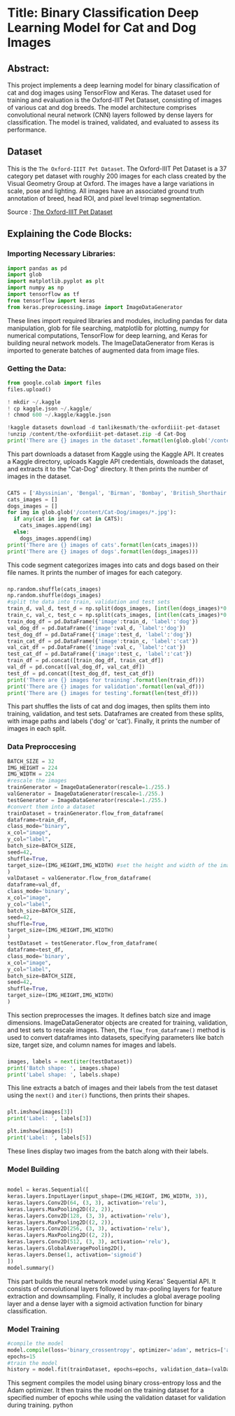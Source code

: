 # Title: Binary Classification Deep Learning Model for Cat and Dog Images

## Abstract:
This project implements a deep learning model for binary classification of cat and dog images using TensorFlow and Keras. The dataset used for training and evaluation is the Oxford-IIIT Pet Dataset, consisting of images of various cat and dog breeds. The model architecture comprises convolutional neural network (CNN) layers followed by dense layers for classification. The model is trained, validated, and evaluated to assess its performance.

##  Dataset

This is the `The Oxford-IIIT Pet Dataset`. 
The Oxford-IIIT Pet Dataset is a 37 category pet dataset with roughly 200 images for each class created by the Visual Geometry Group at Oxford. The images have a large variations in scale, pose and lighting. All images have an associated ground truth annotation of breed, head ROI, and pixel level trimap segmentation.

Source : [The Oxford-IIIT Pet Dataset](https://www.kaggle.com/datasets/tanlikesmath/the-oxfordiiit-pet-dataset)

## Explaining the Code Blocks:

### Importing Necessary Libraries:
```python
import pandas as pd
import glob
import matplotlib.pyplot as plt
import numpy as np
import tensorflow as tf
from tensorflow import keras
from keras.preprocessing.image import ImageDataGenerator
```
These lines import required libraries and modules, including pandas for data manipulation, glob for file searching, matplotlib for plotting, numpy for numerical computations, TensorFlow for deep learning, and Keras for building neural network models. The ImageDataGenerator from Keras is imported to generate batches of augmented data from image files.

### Getting the Data:

```python
from google.colab import files
files.upload()

! mkdir ~/.kaggle
! cp kaggle.json ~/.kaggle/
! chmod 600 ~/.kaggle/kaggle.json

!kaggle datasets download -d tanlikesmath/the-oxfordiiit-pet-dataset
!unzip /content/the-oxfordiiit-pet-dataset.zip -d Cat-Dog
print('There are {} images in the dataset'.format(len(glob.glob('/content/Cat-Dog/images/*.jpg'))))
```
This part downloads a dataset from Kaggle using the Kaggle API. It creates a Kaggle directory, uploads Kaggle API credentials, downloads the dataset, and extracts it to the "Cat-Dog" directory. It then prints the number of images in the dataset.

### 
```python
CATS = ['Abyssinian', 'Bengal', 'Birman', 'Bombay', 'British_Shorthair', 'Egyptian_Mau', 'Maine_Coon', 'Persian', 'Ragdoll', 'Russian_Blue', 'Siamese', 'Sphynx']
cats_images = []
dogs_images = []
for img in glob.glob('/content/Cat-Dog/images/*.jpg'):
  if any(cat in img for cat in CATS):
    cats_images.append(img)
  else:
    dogs_images.append(img)
print('There are {} images of cats'.format(len(cats_images)))
print('There are {} images of dogs'.format(len(dogs_images)))
```
This code segment categorizes images into cats and dogs based on their file names. It prints the number of images for each category.

### 
```python
np.random.shuffle(cats_images)
np.random.shuffle(dogs_images)
#split the data into train, validation and test sets
train_d, val_d, test_d = np.split(dogs_images, [int(len(dogs_images)*0.7), int(len(dogs_images)*0.8)])
train_c, val_c, test_c = np.split(cats_images, [int(len(cats_images)*0.7), int(len(cats_images)*0.8)])
train_dog_df = pd.DataFrame({'image':train_d, 'label':'dog'})
val_dog_df = pd.DataFrame({'image':val_d, 'label':'dog'})
test_dog_df = pd.DataFrame({'image':test_d, 'label':'dog'})
train_cat_df = pd.DataFrame({'image':train_c, 'label':'cat'})
val_cat_df = pd.DataFrame({'image':val_c, 'label':'cat'})
test_cat_df = pd.DataFrame({'image':test_c, 'label':'cat'})
train_df = pd.concat([train_dog_df, train_cat_df])
val_df = pd.concat([val_dog_df, val_cat_df])
test_df = pd.concat([test_dog_df, test_cat_df])
print('There are {} images for training'.format(len(train_df)))
print('There are {} images for validation'.format(len(val_df)))
print('There are {} images for testing'.format(len(test_df)))

```
This part shuffles the lists of cat and dog images, then splits them into training, validation, and test sets. Dataframes are created from these splits, with image paths and labels ('dog' or 'cat'). Finally, it prints the number of images in each split.

### Data Preproccesing
```python
BATCH_SIZE = 32
IMG_HEIGHT = 224
IMG_WIDTH = 224
#rescale the images
trainGenerator = ImageDataGenerator(rescale=1./255.)
valGenerator = ImageDataGenerator(rescale=1./255.)
testGenerator = ImageDataGenerator(rescale=1./255.)
#convert them into a dataset
trainDataset = trainGenerator.flow_from_dataframe(
dataframe=train_df,
class_mode="binary",
x_col="image",
y_col="label",
batch_size=BATCH_SIZE,
seed=42,
shuffle=True,
target_size=(IMG_HEIGHT,IMG_WIDTH) #set the height and width of the images
)
valDataset = valGenerator.flow_from_dataframe(
dataframe=val_df,
class_mode='binary',
x_col="image",
y_col="label",
batch_size=BATCH_SIZE,
seed=42,
shuffle=True,
target_size=(IMG_HEIGHT,IMG_WIDTH)
)
testDataset = testGenerator.flow_from_dataframe(
dataframe=test_df,
class_mode='binary',
x_col="image",
y_col="label",
batch_size=BATCH_SIZE,
seed=42,
shuffle=True,
target_size=(IMG_HEIGHT,IMG_WIDTH)
)

```
This section preprocesses the images. It defines batch size and image dimensions. ImageDataGenerator objects are created for training, validation, and test sets to rescale images. Then, the `flow_from_dataframe()` method is used to convert dataframes into datasets, specifying parameters like batch size, target size, and column names for images and labels.

### 
```python
images, labels = next(iter(testDataset))
print('Batch shape: ', images.shape)
print('Label shape: ', labels.shape)
```
This line extracts a batch of images and their labels from the test dataset using the `next()` and `iter()` functions, then prints their shapes.

###

```python
plt.imshow(images[3])
print('Label: ', labels[3])

plt.imshow(images[5])
print('Label: ', labels[5])
```
These lines display two images from the batch along with their labels.

### Model Building

```python

model = keras.Sequential([
keras.layers.InputLayer(input_shape=(IMG_HEIGHT, IMG_WIDTH, 3)),
keras.layers.Conv2D(64, (3, 3), activation='relu'),
keras.layers.MaxPooling2D((2, 2)),
keras.layers.Conv2D(128, (3, 3), activation='relu'),
keras.layers.MaxPooling2D((2, 2)),
keras.layers.Conv2D(256, (3, 3), activation='relu'),
keras.layers.MaxPooling2D((2, 2)),
keras.layers.Conv2D(512, (3, 3), activation='relu'),
keras.layers.GlobalAveragePooling2D(),
keras.layers.Dense(1, activation='sigmoid')
])
model.summary()

```
This part builds the neural network model using Keras' Sequential API. It consists of convolutional layers followed by max-pooling layers for feature extraction and downsampling. Finally, it includes a global average pooling layer and a dense layer with a sigmoid activation function for binary classification.

### Model Training

```python
#compile the model
model.compile(loss='binary_crossentropy', optimizer='adam', metrics=['accuracy'])
epochs=15
#train the model
history = model.fit(trainDataset, epochs=epochs, validation_data=(valDataset))
```
This segment compiles the model using binary cross-entropy loss and the Adam optimizer. It then trains the model on the training dataset for a specified number of epochs while using the validation dataset for validation during training.
python


